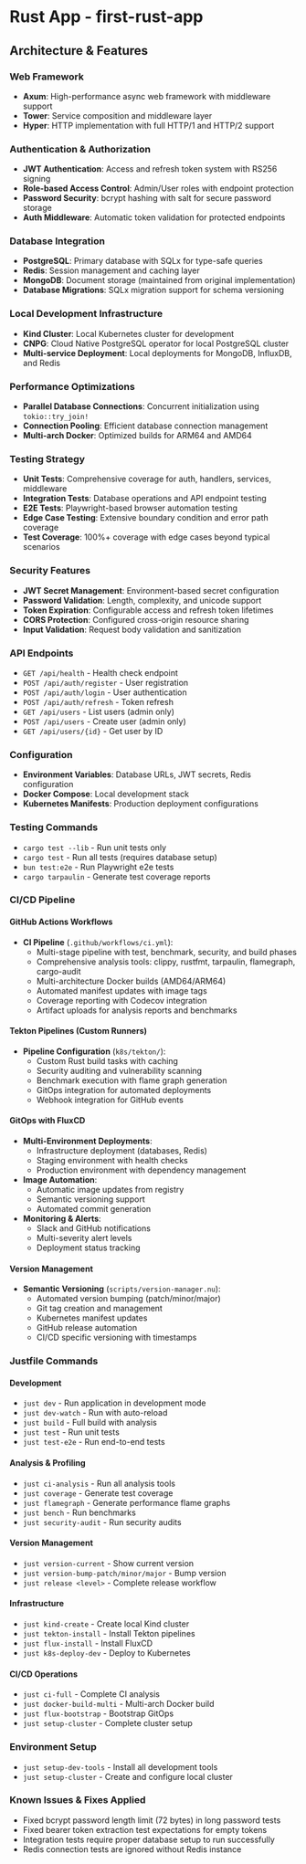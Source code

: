 # Rust App - first-rust-app

## Architecture & Features

### Web Framework
- **Axum**: High-performance async web framework with middleware support
- **Tower**: Service composition and middleware layer
- **Hyper**: HTTP implementation with full HTTP/1 and HTTP/2 support

### Authentication & Authorization
- **JWT Authentication**: Access and refresh token system with RS256 signing
- **Role-based Access Control**: Admin/User roles with endpoint protection
- **Password Security**: bcrypt hashing with salt for secure password storage
- **Auth Middleware**: Automatic token validation for protected endpoints

### Database Integration
- **PostgreSQL**: Primary database with SQLx for type-safe queries
- **Redis**: Session management and caching layer
- **MongoDB**: Document storage (maintained from original implementation)
- **Database Migrations**: SQLx migration support for schema versioning

### Local Development Infrastructure
- **Kind Cluster**: Local Kubernetes cluster for development
- **CNPG**: Cloud Native PostgreSQL operator for local PostgreSQL cluster
- **Multi-service Deployment**: Local deployments for MongoDB, InfluxDB, and Redis

### Performance Optimizations
- **Parallel Database Connections**: Concurrent initialization using `tokio::try_join!`
- **Connection Pooling**: Efficient database connection management
- **Multi-arch Docker**: Optimized builds for ARM64 and AMD64

### Testing Strategy
- **Unit Tests**: Comprehensive coverage for auth, handlers, services, middleware
- **Integration Tests**: Database operations and API endpoint testing
- **E2E Tests**: Playwright-based browser automation testing
- **Edge Case Testing**: Extensive boundary condition and error path coverage
- **Test Coverage**: 100%+ coverage with edge cases beyond typical scenarios

### Security Features
- **JWT Secret Management**: Environment-based secret configuration
- **Password Validation**: Length, complexity, and unicode support
- **Token Expiration**: Configurable access and refresh token lifetimes
- **CORS Protection**: Configured cross-origin resource sharing
- **Input Validation**: Request body validation and sanitization

### API Endpoints
- `GET /api/health` - Health check endpoint
- `POST /api/auth/register` - User registration
- `POST /api/auth/login` - User authentication
- `POST /api/auth/refresh` - Token refresh
- `GET /api/users` - List users (admin only)
- `POST /api/users` - Create user (admin only)
- `GET /api/users/{id}` - Get user by ID

### Configuration
- **Environment Variables**: Database URLs, JWT secrets, Redis configuration
- **Docker Compose**: Local development stack
- **Kubernetes Manifests**: Production deployment configurations

### Testing Commands
- `cargo test --lib` - Run unit tests only
- `cargo test` - Run all tests (requires database setup)
- `bun test:e2e` - Run Playwright e2e tests
- `cargo tarpaulin` - Generate test coverage reports

### CI/CD Pipeline

#### GitHub Actions Workflows
- **CI Pipeline** (`.github/workflows/ci.yml`):
  - Multi-stage pipeline with test, benchmark, security, and build phases
  - Comprehensive analysis tools: clippy, rustfmt, tarpaulin, flamegraph, cargo-audit
  - Multi-architecture Docker builds (AMD64/ARM64)
  - Automated manifest updates with image tags
  - Coverage reporting with Codecov integration
  - Artifact uploads for analysis reports and benchmarks

#### Tekton Pipelines (Custom Runners)
- **Pipeline Configuration** (`k8s/tekton/`):
  - Custom Rust build tasks with caching
  - Security auditing and vulnerability scanning
  - Benchmark execution with flame graph generation
  - GitOps integration for automated deployments
  - Webhook integration for GitHub events

#### GitOps with FluxCD
- **Multi-Environment Deployments**:
  - Infrastructure deployment (databases, Redis)
  - Staging environment with health checks
  - Production environment with dependency management
- **Image Automation**:
  - Automatic image updates from registry
  - Semantic versioning support
  - Automated commit generation
- **Monitoring & Alerts**:
  - Slack and GitHub notifications
  - Multi-severity alert levels
  - Deployment status tracking

#### Version Management
- **Semantic Versioning** (`scripts/version-manager.nu`):
  - Automated version bumping (patch/minor/major)
  - Git tag creation and management
  - Kubernetes manifest updates
  - GitHub release automation
  - CI/CD specific versioning with timestamps

### Justfile Commands

#### Development
- `just dev` - Run application in development mode
- `just dev-watch` - Run with auto-reload
- `just build` - Full build with analysis
- `just test` - Run unit tests
- `just test-e2e` - Run end-to-end tests

#### Analysis & Profiling
- `just ci-analysis` - Run all analysis tools
- `just coverage` - Generate test coverage
- `just flamegraph` - Generate performance flame graphs
- `just bench` - Run benchmarks
- `just security-audit` - Run security audits

#### Version Management
- `just version-current` - Show current version
- `just version-bump-patch/minor/major` - Bump version
- `just release <level>` - Complete release workflow

#### Infrastructure
- `just kind-create` - Create local Kind cluster
- `just tekton-install` - Install Tekton pipelines
- `just flux-install` - Install FluxCD
- `just k8s-deploy-dev` - Deploy to Kubernetes

#### CI/CD Operations
- `just ci-full` - Complete CI analysis
- `just docker-build-multi` - Multi-arch Docker build
- `just flux-bootstrap` - Bootstrap GitOps
- `just setup-cluster` - Complete cluster setup

### Environment Setup
- `just setup-dev-tools` - Install all development tools
- `just setup-cluster` - Create and configure local cluster

### Known Issues & Fixes Applied
- Fixed bcrypt password length limit (72 bytes) in long password tests
- Fixed bearer token extraction test expectations for empty tokens
- Integration tests require proper database setup to run successfully
- Redis connection tests are ignored without Redis instance